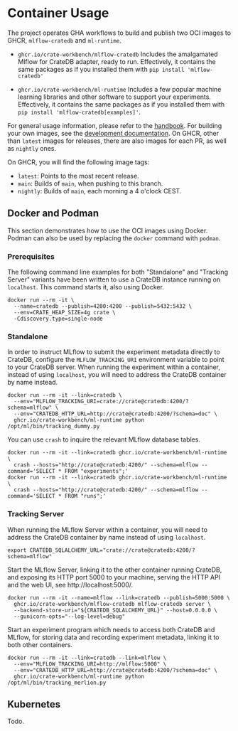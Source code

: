 # Container Usage

The project operates GHA workflows to build and publish two OCI images to
GHCR, `mlflow-cratedb` and `ml-runtime`.

- `ghcr.io/crate-workbench/mlflow-cratedb`
  Includes the amalgamated Mlflow for CrateDB adapter, ready to run.
  Effectively, it contains the same packages as if you installed them with
  `pip install 'mlflow-cratedb'`

- `ghcr.io/crate-workbench/ml-runtime`
  Includes a few popular machine learning libraries and other software
  to support your experiments. Effectively, it contains the same packages
  as if you installed them with `pip install 'mlflow-cratedb[examples]'`.

For general usage information, please refer to the [handbook](./handbook.md).
For building your own images, see the [development documentation](./development.md).
On GHCR, other than `latest` images for releases, there are also images for
each PR, as well as `nightly` ones.

On GHCR, you will find the following image tags:
- `latest`: Points to the most recent release.
- `main`: Builds of `main`, when pushing to this branch.
- `nightly`: Builds of `main`, each morning a 4 o'clock CEST.


## Docker and Podman

This section demonstrates how to use the OCI images using Docker. Podman
can also be used by replacing the `docker` command with `podman`.


### Prerequisites

The following command line examples for both "Standalone" and "Tracking Server"
variants have been written to use a CrateDB instance running on `localhost`.
This command starts it, also using Docker.

```shell
docker run --rm -it \
  --name=cratedb --publish=4200:4200 --publish=5432:5432 \
  --env=CRATE_HEAP_SIZE=4g crate \
  -Cdiscovery.type=single-node
```


### Standalone

In order to instruct MLflow to submit the experiment metadata directly to CrateDB,
configure the `MLFLOW_TRACKING_URI` environment variable to point to your CrateDB
server. When running the experiment within a container, instead of using `localhost`,
you will need to address the CrateDB container by name instead.

```shell
docker run --rm -it --link=cratedb \
  --env="MLFLOW_TRACKING_URI=crate://crate@cratedb:4200/?schema=mlflow" \
  --env="CRATEDB_HTTP_URL=http://crate@cratedb:4200/?schema=doc" \
  ghcr.io/crate-workbench/ml-runtime python /opt/ml/bin/tracking_dummy.py
```

You can use `crash` to inquire the relevant MLflow database tables.
```shell
docker run --rm -it --link=cratedb ghcr.io/crate-workbench/ml-runtime \
  crash --hosts="http://crate@cratedb:4200/" --schema=mlflow --command='SELECT * FROM "experiments";'
docker run --rm -it --link=cratedb ghcr.io/crate-workbench/ml-runtime \
  crash --hosts="http://crate@cratedb:4200/" --schema=mlflow --command='SELECT * FROM "runs";'
```


### Tracking Server

When running the MLflow Server within a container, you will need to address the
CrateDB container by name instead of using `localhost`.

```shell
export CRATEDB_SQLALCHEMY_URL="crate://crate@cratedb:4200/?schema=mlflow"
```

Start the MLflow Server, linking it to the other container running CrateDB,
and exposing its HTTP port 5000 to your machine, serving the HTTP API
and the web UI, see http://localhost:5000/.

```shell
docker run --rm -it --name=mlflow --link=cratedb --publish=5000:5000 \
  ghcr.io/crate-workbench/mlflow-cratedb mlflow-cratedb server \
  --backend-store-uri="${CRATEDB_SQLALCHEMY_URL}" --host=0.0.0.0 \
  --gunicorn-opts="--log-level=debug"
```

Start an experiment program which needs to access both CrateDB and MLflow,
for storing data and recording experiment metadata, linking it to both
other containers.

```shell
docker run --rm -it --link=cratedb --link=mlflow \
  --env="MLFLOW_TRACKING_URI=http://mlflow:5000" \
  --env="CRATEDB_HTTP_URL=http://crate@cratedb:4200/?schema=doc" \
  ghcr.io/crate-workbench/ml-runtime python /opt/ml/bin/tracking_merlion.py
```


## Kubernetes

Todo.
